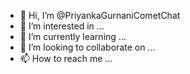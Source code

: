 - 👋 Hi, I’m @PriyankaGurnaniCometChat
- 👀 I’m interested in ...
- 🌱 I’m currently learning ...
- 💞️ I’m looking to collaborate on ...
- 📫 How to reach me ...

<!---
PriyankaGurnaniCometChat/PriyankaGurnaniCometChat is a ✨ special ✨ repository because its `README.md` (this file) appears on your GitHub profile.
You can click the Preview link to take a look at your changes.
--->
